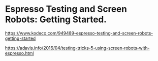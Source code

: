 # Espresso Testing and Screen Robots: Getting Started.
https://www.kodeco.com/949489-espresso-testing-and-screen-robots-getting-started

https://adavis.info/2016/04/testing-tricks-5-using-screen-robots-with-espresso.html

